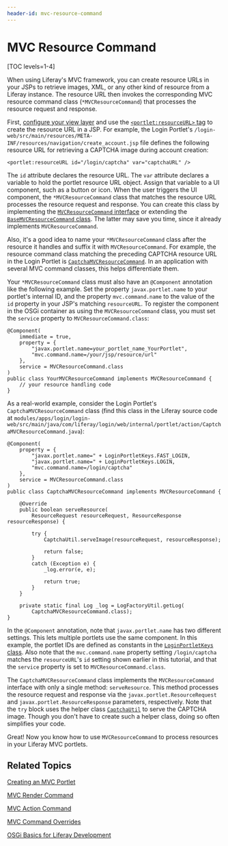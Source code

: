 ```yaml
---
header-id: mvc-resource-command
---
```


# MVC Resource Command

[TOC levels=1-4]

When using Liferay's MVC framework, you can create resource URLs in your JSPs to 
retrieve images, XML, or any other kind of resource from a Liferay instance. The 
resource URL then invokes the corresponding MVC resource command class 
(`*MVCResourceCommand`) that processes the resource request and response. 

First, [configure your view layer](configuring-the-view-layer#configuring-the-view-layer)
and use the [`<portlet:resourceURL>` tag](@platform-ref@/7.1-latest/taglibs/util-taglib/portlet/resourceURL.html)
to create the resource URL in a JSP. For example, the Login Portlet's
`/login-web/src/main/resources/META-INF/resources/navigation/create_account.jsp`
file defines the following resource URL for retrieving a CAPTCHA image during
account creation: 

    <portlet:resourceURL id="/login/captcha" var="captchaURL" />

The `id` attribute declares the resource URL. The `var` attribute declares a
variable to hold the portlet resource URL object. Assign that variable to a UI
component, such as a button or icon. When the user triggers the UI component,
the `*MVCResourceCommand` class that matches the resource URL processes the
resource request and response. You can create this class by implementing the
[`MVCResourceCommand` interface](@platform-ref@/7.1-latest/javadocs/portal-kernel/com/liferay/portal/kernel/portlet/bridges/mvc/MVCResourceCommand.html)
or extending the [`BaseMVCResourceCommand`
class](@platform-ref@/7.1-latest/javadocs/portal-kernel/com/liferay/portal/kernel/portlet/bridges/mvc/BaseMVCResourceCommand.html).
The latter may save you time, since it already implements `MVCResourceCommand`. 

Also, it's a good idea to name your `*MVCResourceCommand` class after the
resource it handles and suffix it with `MVCResourceCommand`. For example, the
resource command class matching the preceding CAPTCHA resource URL in the Login
Portlet is
[`CaptchaMVCResourceCommand`](https://github.com/liferay/liferay-portal/blob/master/modules/apps/login/login-web/src/main/java/com/liferay/login/web/internal/portlet/action/CaptchaMVCResourceCommand.java).
In an application with several MVC command classes, this helps differentiate
them.

Your `*MVCResourceCommand` class must also have an `@Component` annotation like
the following example. Set the property `javax.portlet.name` to your portlet's
internal ID, and the property `mvc.command.name` to the value of the `id`
property in your JSP's matching `resourceURL`. To register the component in the
OSGi container as using the `MVCResourceCommand` class, you must set the
`service` property to `MVCResourceCommand.class`: 

    @Component(
        immediate = true,
        property = {
            "javax.portlet.name=your_portlet_name_YourPortlet",
            "mvc.command.name=/your/jsp/resource/url"
        },
        service = MVCResourceCommand.class
    )
    public class YourMVCResourceCommand implements MVCResourceCommand {
        // your resource handling code
    }

As a real-world example, consider the Login Portlet's
`CaptchaMVCResourceCommand` class (find this class in the Liferay source code at
`modules/apps/login/login-web/src/main/java/com/liferay/login/web/internal/portlet/action/CaptchaMVCResourceCommand.java`): 

    @Component(
        property = {
            "javax.portlet.name=" + LoginPortletKeys.FAST_LOGIN,
            "javax.portlet.name=" + LoginPortletKeys.LOGIN,
            "mvc.command.name=/login/captcha"
        },
        service = MVCResourceCommand.class
    )
    public class CaptchaMVCResourceCommand implements MVCResourceCommand {

        @Override
        public boolean serveResource(
            ResourceRequest resourceRequest, ResourceResponse resourceResponse) {
            
            try {
                CaptchaUtil.serveImage(resourceRequest, resourceResponse);

                return false;
            }
            catch (Exception e) {
                _log.error(e, e);
                
                return true;
            }
        }

        private static final Log _log = LogFactoryUtil.getLog(
            CaptchaMVCResourceCommand.class);
    }

In the `@Component` annotation, note that `javax.portlet.name` has two different 
settings. This lets multiple portlets use the same component. In this example, 
the portlet IDs are defined as constants in the
[`LoginPortletKeys` class](@app-ref@/foundation/latest/javadocs/com/liferay/login/web/internal/constants/LoginPortletKeys.html).
Also note that the `mvc.command.name` property setting `/login/captcha` matches
the `resourceURL`'s `id` setting shown earlier in this tutorial, and that the
`service` property is set to `MVCResourceCommand.class`. 

The `CaptchaMVCResourceCommand` class implements the `MVCResourceCommand`
interface with only a single method: `serveResource`. This method processes the
resource request and response via the `javax.portlet.ResourceRequest` and
`javax.portlet.ResourceResponse` parameters, respectively. Note that the `try`
block uses the helper class 
[`CaptchaUtil`](@platform-ref@/7.1-latest/javadocs/portal-kernel/com/liferay/portal/kernel/captcha/CaptchaUtil.html)
to serve the CAPTCHA image. Though you don't have to create such a helper
class, doing so often simplifies your code. 

Great! Now you know how to use `MVCResourceCommand` to process resources in your
Liferay MVC portlets. 

## Related Topics

[Creating an MVC Portlet](/docs/7-1/tutorials/-/knowledge_base/t/creating-an-mvc-portlet)

[MVC Render Command](/docs/7-1/tutorials/-/knowledge_base/t/mvc-render-command)

[MVC Action Command](/docs/7-1/tutorials/-/knowledge_base/t/mvc-action-command)

[MVC Command Overrides](/docs/7-1/tutorials/-/knowledge_base/t/overriding-mvc-commands)

[OSGi Basics for Liferay Development](/docs/7-1/tutorials/-/knowledge_base/t/osgi-basics-for-liferay-development)
